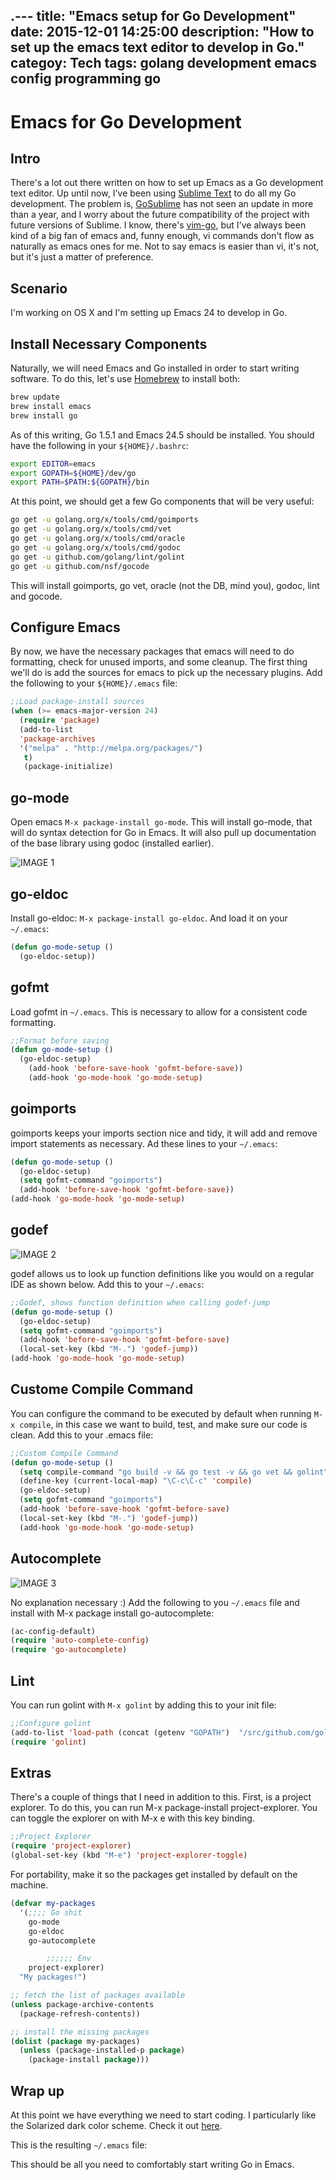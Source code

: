 .---
title:  "Emacs setup for Go Development"
date:   2015-12-01 14:25:00
description: "How to set up the emacs text editor to develop in Go."
categoy: Tech
tags: golang development emacs config programming go
---

Emacs for Go Development
==

Intro
-

There's a lot out there written on how to set up Emacs as a Go development text editor. Up until now, I've been using [Sublime Text](http://www.sublimetext.com/) to do all my Go development. The problem is, [GoSublime](https://github.com/DisposaBoy/GoSublime) has not seen an update in more than a year, and I worry about the future compatibility of the project with future versions of Sublime. I know, there's [vim-go](https://github.com/fatih/vim-go), but I've always been kind of a big fan of emacs and, funny enough, vi commands don't flow as naturally as emacs ones for me. Not to say emacs is easier than vi, it's not, but it's just a matter of preference.

Scenario
-

I'm working on OS X and I'm setting up Emacs 24 to develop in Go.

Install Necessary Components
--
Naturally, we will need Emacs and Go installed in order to start writing software. To do this, let's use [Homebrew](http://brew.sh/) to install both:

```bash
brew update
brew install emacs
brew install go
```

As of this writing, Go 1.5.1 and Emacs 24.5 should be installed.
You should have the following in your `${HOME}/.bashrc`:

```bash
export EDITOR=emacs
export GOPATH=${HOME}/dev/go
export PATH=$PATH:${GOPATH}/bin
```

At this point, we should get a few Go components that will be very useful:

```bash
go get -u golang.org/x/tools/cmd/goimports
go get -u golang.org/x/tools/cmd/vet
go get -u golang.org/x/tools/cmd/oracle
go get -u golang.org/x/tools/cmd/godoc
go get -u github.com/golang/lint/golint
go get -u github.com/nsf/gocode
```

This will install goimports, go vet, oracle (not the DB, mind you), godoc, lint and gocode.

Configure Emacs
--
By now, we have the necessary packages that emacs will need to do formatting, check for unused imports, and some cleanup. The first thing we'll do is add the sources for emacs to pick up the necessary plugins. Add the following to your `${HOME}/.emacs` file:

```lisp
;;Load package-install sources
(when (>= emacs-major-version 24)
  (require 'package)
  (add-to-list
  'package-archives
  '("melpa" . "http://melpa.org/packages/")
   t)
   (package-initialize)
```

go-mode
---
Open emacs `M-x package-install go-mode`. This will install go-mode, that will do syntax detection for Go in Emacs. It will also pull up documentation of the base library using godoc (installed earlier).

![IMAGE 1](https://raw.githubusercontent.com/iarenzana/iarenzana.github.io/master/assets/images/2015/12/syntax.png)

go-eldoc
---
Install go-eldoc: `M-x package-install go-eldoc`. And load it on your `~/.emacs`:

```lisp
(defun go-mode-setup ()
  (go-eldoc-setup))
```

gofmt
---
Load gofmt in `~/.emacs`. This is necessary to allow for a consistent code formatting.

```lisp
;;Format before saving
(defun go-mode-setup ()
  (go-eldoc-setup)
    (add-hook 'before-save-hook 'gofmt-before-save))
    (add-hook 'go-mode-hook 'go-mode-setup)
```

goimports
---
goimports keeps your imports section nice and tidy, it will add and remove import statements as necessary. Ad these lines to your `~/.emacs`:

```lisp
(defun go-mode-setup ()
  (go-eldoc-setup)
  (setq gofmt-command "goimports")
  (add-hook 'before-save-hook 'gofmt-before-save))
(add-hook 'go-mode-hook 'go-mode-setup)
```

godef
---

![IMAGE 2](https://raw.githubusercontent.com/iarenzana/iarenzana.github.io/master/assets/images/2015/12/godef.png)

godef allows us to look up function definitions like you would on a regular IDE as shown below. Add this to your `~/.emacs`:

```lisp
;;Godef, shows function definition when calling godef-jump
(defun go-mode-setup ()
  (go-eldoc-setup)
  (setq gofmt-command "goimports")
  (add-hook 'before-save-hook 'gofmt-before-save)
  (local-set-key (kbd "M-.") 'godef-jump))
(add-hook 'go-mode-hook 'go-mode-setup)
```

Custome Compile Command
---
You can configure the command to be executed by default when running `M-x compile`, in this case we want to build, test, and make sure our code is clean. Add this to your .emacs file:

```lisp
;;Custom Compile Command
(defun go-mode-setup ()
  (setq compile-command "go build -v && go test -v && go vet && golint")
  (define-key (current-local-map) "\C-c\C-c" 'compile)
  (go-eldoc-setup)
  (setq gofmt-command "goimports")
  (add-hook 'before-save-hook 'gofmt-before-save)
  (local-set-key (kbd "M-.") 'godef-jump))
  (add-hook 'go-mode-hook 'go-mode-setup)
```

Autocomplete
---

![IMAGE 3](https://raw.githubusercontent.com/iarenzana/iarenzana.github.io/master/assets/images/2015/12/autocomplete.png)

No explanation necessary :) Add the following to you `~/.emacs` file and install with M-x package install go-autocomplete:

```lisp
(ac-config-default)
(require 'auto-complete-config)
(require 'go-autocomplete)
```

Lint
---
You can run golint with `M-x golint` by adding this to your init file:

```lisp
;;Configure golint
(add-to-list 'load-path (concat (getenv "GOPATH")  "/src/github.com/golang/lint/misc/emacs"))
(require 'golint)
```

Extras
---
There's a couple of things that I need in addition to this. First, is a project explorer. To do this, you can run M-x package-install project-explorer. You can toggle the explorer on with M-x e with this key binding.

```lisp
;;Project Explorer
(require 'project-explorer)
(global-set-key (kbd "M-e") 'project-explorer-toggle)
```

For portability, make it so the packages get installed by default on the machine.
```lisp
(defvar my-packages
  '(;;;; Go shit
    go-mode
    go-eldoc
    go-autocomplete

        ;;;;;; Env
    project-explorer)
  "My packages!")

;; fetch the list of packages available
(unless package-archive-contents
  (package-refresh-contents))

;; install the missing packages
(dolist (package my-packages)
  (unless (package-installed-p package)
    (package-install package)))
```

Wrap up
--
At this point we have everything we need to start coding. I particularly like the Solarized dark color scheme. Check it out [here](http://ethanschoonover.com/solarized).

This is the resulting `~/.emacs` file:

<script src="https://gist.github.com/iarenzana/369132f40524b7dc0927.js"></script>

This should be all you need to comfortably start writing Go in Emacs.
